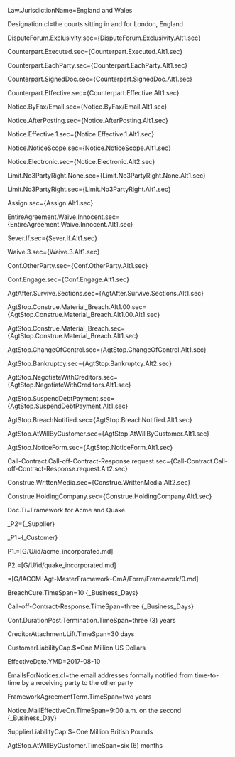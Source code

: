 Law.JurisdictionName=England and Wales

Designation.cl=the courts sitting in and for London, England

DisputeForum.Exclusivity.sec={DisputeForum.Exclusivity.Alt1.sec}

Counterpart.Executed.sec={Counterpart.Executed.Alt1.sec}

Counterpart.EachParty.sec={Counterpart.EachParty.Alt1.sec}

Counterpart.SignedDoc.sec={Counterpart.SignedDoc.Alt1.sec}

Counterpart.Effective.sec={Counterpart.Effective.Alt1.sec}

Notice.ByFax/Email.sec={Notice.ByFax/Email.Alt1.sec}

Notice.AfterPosting.sec={Notice.AfterPosting.Alt1.sec}

Notice.Effective.1.sec={Notice.Effective.1.Alt1.sec}

Notice.NoticeScope.sec={Notice.NoticeScope.Alt1.sec}

Notice.Electronic.sec={Notice.Electronic.Alt2.sec}

Limit.No3PartyRight.None.sec={Limit.No3PartyRight.None.Alt1.sec}

Limit.No3PartyRight.sec={Limit.No3PartyRight.Alt1.sec}

Assign.sec={Assign.Alt1.sec}

EntireAgreement.Waive.Innocent.sec={EntireAgreement.Waive.Innocent.Alt1.sec}

Sever.If.sec={Sever.If.Alt1.sec}

Waive.3.sec={Waive.3.Alt1.sec}

Conf.OtherParty.sec={Conf.OtherParty.Alt1.sec}

Conf.Engage.sec={Conf.Engage.Alt1.sec}

AgtAfter.Survive.Sections.sec={AgtAfter.Survive.Sections.Alt1.sec}

AgtStop.Construe.Material_Breach.Alt1.00.sec={AgtStop.Construe.Material_Breach.Alt1.00.Alt1.sec}

AgtStop.Construe.Material_Breach.sec={AgtStop.Construe.Material_Breach.Alt1.sec}

AgtStop.ChangeOfControl.sec={AgtStop.ChangeOfControl.Alt1.sec}

AgtStop.Bankruptcy.sec={AgtStop.Bankruptcy.Alt2.sec}

AgtStop.NegotiateWithCreditors.sec={AgtStop.NegotiateWithCreditors.Alt1.sec}

AgtStop.SuspendDebtPayment.sec={AgtStop.SuspendDebtPayment.Alt1.sec}

AgtStop.BreachNotified.sec={AgtStop.BreachNotified.Alt1.sec}

AgtStop.AtWillByCustomer.sec={AgtStop.AtWillByCustomer.Alt1.sec}

AgtStop.NoticeForm.sec={AgtStop.NoticeForm.Alt1.sec}

Call-Contract.Call-off-Contract-Response.request.sec={Call-Contract.Call-off-Contract-Response.request.Alt2.sec}

Construe.WrittenMedia.sec={Construe.WrittenMedia.Alt2.sec}

Construe.HoldingCompany.sec={Construe.HoldingCompany.Alt1.sec}

Doc.Ti=Framework for Acme and Quake

_P2=<span id="Def.Supplier.sec">{_Supplier}</span>

_P1=<span id="Def.Customer.sec">{_Customer}</span>

P1.=[G/U/id/acme_incorporated.md]

P2.=[G/U/id/quake_incorporated.md]

=[G/IACCM-Agt-MasterFramework-CmA/Form/Framework/0.md]

BreachCure.TimeSpan=10 {_Business_Days}

Call-off-Contract-Response.TimeSpan=three {_Business_Days}

Conf.DurationPost.Termination.TimeSpan=three (3) years

CreditorAttachment.Lift.TimeSpan=30 days

CustomerLiabilityCap.$=One Million US Dollars

EffectiveDate.YMD=2017-08-10

EmailsForNotices.cl=the email addresses formally notified from time-to-time by a receiving party to the other party

FrameworkAgreementTerm.TimeSpan=two years

Notice.MailEffectiveOn.TimeSpan=9:00 a.m. on the second {_Business_Day}

SupplierLiabilityCap.$=One Million British Pounds

AgtStop.AtWillByCustomer.TimeSpan=six (6) months